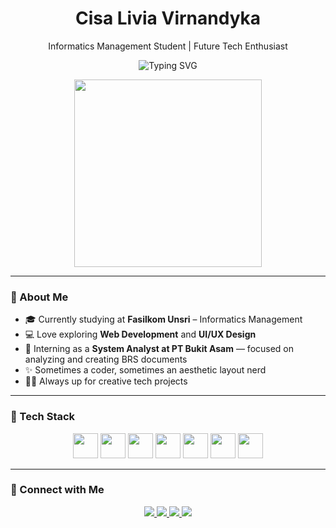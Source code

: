 <h1 align="center">Cisa Livia Virnandyka</h1>
<p align="center">Informatics Management Student | Future Tech Enthusiast</p>

<p align="center">
  <img src="https://readme-typing-svg.herokuapp.com?font=Fira+Code&size=22&pause=1000&color=F7A8B8&center=true&vCenter=true&width=450&lines=Hi+there!+I'm+Cisa!+👋" alt="Typing SVG" />
</p>

<p align="center">
  <img src="https://i.pinimg.com/originals/8c/b6/b9/8cb6b9d12a308d8e27315750eae1f1f7.gif" width="300"/>
</p>

---

### 💼 About Me

- 🎓 Currently studying at **Fasilkom Unsri** – Informatics Management  
- 💻 Love exploring **Web Development** and **UI/UX Design**  
- 💼 Interning as a **System Analyst at PT Bukit Asam** — focused on analyzing and creating BRS documents  
- ✨ Sometimes a coder, sometimes an aesthetic layout nerd  
- 🐱‍🏍 Always up for creative tech projects  

---

### 🧠 Tech Stack

<p align="center">
  <img src="https://cdn.jsdelivr.net/gh/devicons/devicon/icons/java/java-original.svg" width="40" height="40"/>
  <img src="https://cdn.jsdelivr.net/gh/devicons/devicon/icons/python/python-original.svg" width="40" height="40"/>
  <img src="https://cdn.jsdelivr.net/gh/devicons/devicon/icons/javascript/javascript-original.svg" width="40" height="40"/>
  <img src="https://cdn.jsdelivr.net/gh/devicons/devicon/icons/mysql/mysql-original.svg" width="40" height="40"/>
  <img src="https://cdn.jsdelivr.net/gh/devicons/devicon/icons/git/git-original.svg" width="40" height="40"/>
  <img src="https://cdn.jsdelivr.net/gh/devicons/devicon/icons/figma/figma-original.svg" width="40" height="40"/>
  <img src="https://cdn.jsdelivr.net/gh/devicons/devicon/icons/vscode/vscode-original.svg" width="40" height="40"/>
</p>

---

### 🔗 Connect with Me

<p align="center">
  <a href="https://www.linkedin.com/in/cisalivia/" target="_blank">
    <img src="https://img.shields.io/badge/LinkedIn-%230077B5?style=for-the-badge&logo=linkedin&logoColor=white"/>
  </a>
  <a href="mailto:cisalivia@email.com">
    <img src="https://img.shields.io/badge/Gmail-D14836?style=for-the-badge&logo=gmail&logoColor=white"/>
  </a>
  <a href="https://github.com/Cisalivia">
    <img src="https://img.shields.io/badge/GitHub-%23121011.svg?style=for-the-badge&logo=github&logoColor=white"/>
  </a>
  <a href="https://instagram.com/cisalivia">
    <img src="https://img.shields.io/badge/Instagram-E4405F?style=for-the-badge&logo=instagram&logoColor=white"/>
  </a>
</p>
